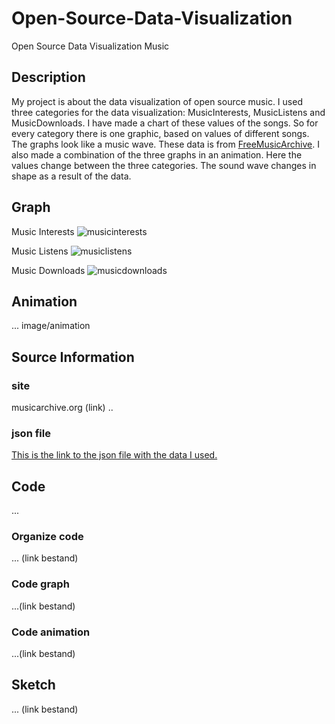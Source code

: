 # Open-Source-Data-Visualization
Open Source Data Visualization Music

## Description
My project is about the data visualization of open source music. I used three categories for the data visualization: MusicInterests, MusicListens and MusicDownloads. I have made a chart of these values of the songs. So for every category there is one graphic, based on values of different songs. The graphs look like a music wave. These data is from [FreeMusicArchive](http://freemusicarchive.org). I also made a combination of the three graphs in an animation. Here the values change between the three categories. The sound wave changes in shape as a result of the data.

## Graph
Music Interests
![musicinterests](https://cloud.githubusercontent.com/assets/21360973/26760269/4cbe0c16-4914-11e7-9b9e-e74992553c7e.png)

Music Listens
![musiclistens](https://cloud.githubusercontent.com/assets/21360973/26760289/f0815a60-4914-11e7-9d12-4022aad67016.png)


Music Downloads
![musicdownloads](https://cloud.githubusercontent.com/assets/21360973/26760302/0f81e8f8-4915-11e7-834f-70db1c5a9140.png)

## Animation
... image/animation 

## Source Information
### site 
musicarchive.org (link) 
..

### json file 
[This is the link to the json file with the data I used.](tracks_data.json)

## Code
...
### Organize code
... (link bestand) 
### Code graph 
...(link bestand) 
### Code animation 
...(link bestand) 

## Sketch 
...
(link bestand) 
